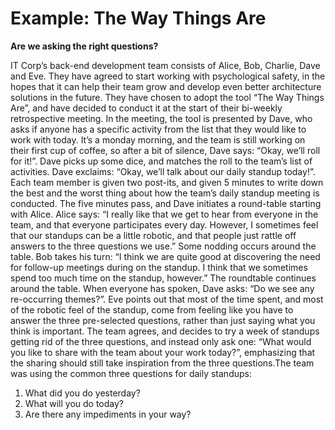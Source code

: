 # Example: The Way Things Are

**Are we asking the right questions?**

IT Corp’s back-end development team consists of Alice, Bob, Charlie, Dave and Eve. They have agreed to start working with psychological safety, in the hopes that it can help their team grow and develop even better architecture solutions in the future. They have chosen to adopt the tool “The Way Things Are”, and have decided to conduct it at the start of their bi-weekly retrospective meeting.
In the meeting, the tool is presented by Dave, who asks if anyone has a specific activity from the list that they would like to work with today. It’s a monday morning, and the team is still working on their first cup of coffee, so after a bit of silence, Dave says: “Okay, we’ll roll for it!”. Dave picks up some dice, and matches the roll to the team’s list of activities. Dave exclaims: “Okay, we’ll talk about our daily standup today!”. Each team member is given two post-its, and given 5 minutes to write down the best and the worst thing about how the team’s daily standup meeting is conducted. The five minutes pass, and Dave initiates a round-table starting with Alice. Alice says: “I really like that we get to hear from everyone in the team, and that everyone participates every day. However, I sometimes feel that our standups can be a little robotic, and that people just rattle off answers to the three questions we use.” Some nodding occurs around the table. Bob takes his turn: “I think we are quite good at discovering the need for follow-up meetings during on the standup. I think that we sometimes spend too much time on the standup, however.” The roundtable continues around the table. When everyone has spoken, Dave asks: “Do we see any re-occurring themes?”. Eve points out that most of the time spent, and most of the robotic feel of the standup, come from feeling like you have to answer the three pre-selected questions, rather than just saying what you think is important. The team agrees, and decides to try a week of standups getting rid of the three questions, and instead only ask one: “What would you like to share with the team about your work today?”, emphasizing that the sharing should still take inspiration from the three questions.The team was using the common three questions for daily standups:

1. What did you do yesterday?
2. What will you do today?
3. Are there any impediments in your way?
